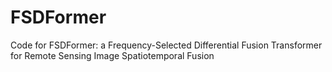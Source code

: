 # FSDFormer
Code for FSDFormer: a Frequency-Selected Differential Fusion Transformer for Remote Sensing Image Spatiotemporal Fusion
